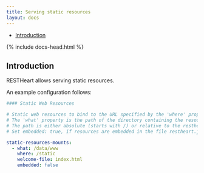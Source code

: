 ```yaml
---
title: Serving static resources
layout: docs
---
```


<div markdown="1" class="d-none d-xl-block col-xl-2 order-last bd-toc">

* [Introduction](#introduction)

</div>
<div markdown="1" class="col-12 col-md-9 col-xl-8 py-md-3 bd-content">

{% include docs-head.html %}

## Introduction

RESTHeart allows serving static resources.

An example configuration follows:

```yml
#### Static Web Resources

# Static web resources to bind to the URL specified by the 'where' property.
# The 'what' property is the path of the directory containing the resources.
# The path is either absolute (starts with /) or relative to the restheart.jar file
# Set embedded: true, if resources are embedded in the file restheart.jar

static-resources-mounts:
  - what: /data/www
    where: /static
    welcome-file: index.html
    embedded: false
```